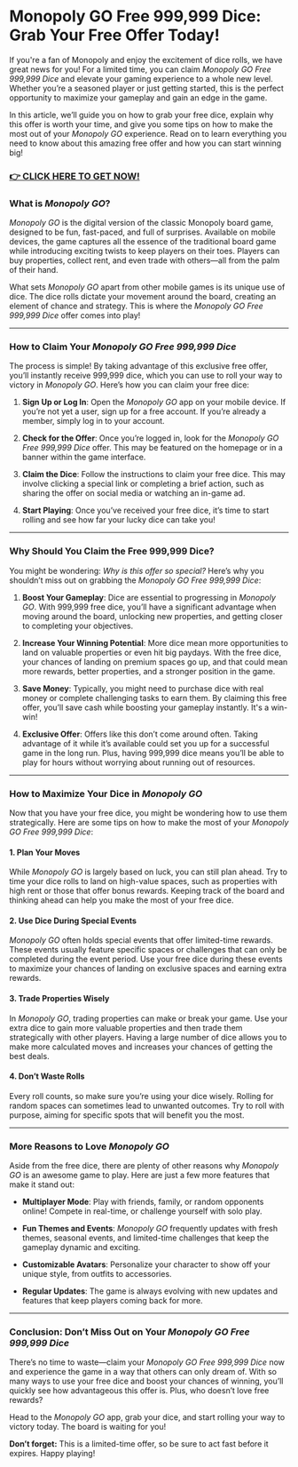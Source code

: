 # Monopoly GO Free 999,999 Dice: Grab Your Free Offer Today!

If you're a fan of Monopoly and enjoy the excitement of dice rolls, we have great news for you! For a limited time, you can claim *Monopoly GO Free 999,999 Dice* and elevate your gaming experience to a whole new level. Whether you’re a seasoned player or just getting started, this is the perfect opportunity to maximize your gameplay and gain an edge in the game.

In this article, we’ll guide you on how to grab your free dice, explain why this offer is worth your time, and give you some tips on how to make the most out of your *Monopoly GO* experience. Read on to learn everything you need to know about this amazing free offer and how you can start winning big!

### [👉 CLICK HERE TO GET NOW!](https://freerewards.xyz/monopoly/go/)

### What is *Monopoly GO*?

*Monopoly GO* is the digital version of the classic Monopoly board game, designed to be fun, fast-paced, and full of surprises. Available on mobile devices, the game captures all the essence of the traditional board game while introducing exciting twists to keep players on their toes. Players can buy properties, collect rent, and even trade with others—all from the palm of their hand.

What sets *Monopoly GO* apart from other mobile games is its unique use of dice. The dice rolls dictate your movement around the board, creating an element of chance and strategy. This is where the *Monopoly GO Free 999,999 Dice* offer comes into play!

---

### How to Claim Your *Monopoly GO Free 999,999 Dice*

The process is simple! By taking advantage of this exclusive free offer, you’ll instantly receive 999,999 dice, which you can use to roll your way to victory in *Monopoly GO*. Here’s how you can claim your free dice:

1. **Sign Up or Log In**: Open the *Monopoly GO* app on your mobile device. If you’re not yet a user, sign up for a free account. If you’re already a member, simply log in to your account.
   
2. **Check for the Offer**: Once you’re logged in, look for the *Monopoly GO Free 999,999 Dice* offer. This may be featured on the homepage or in a banner within the game interface.

3. **Claim the Dice**: Follow the instructions to claim your free dice. This may involve clicking a special link or completing a brief action, such as sharing the offer on social media or watching an in-game ad.

4. **Start Playing**: Once you’ve received your free dice, it’s time to start rolling and see how far your lucky dice can take you!

---

### Why Should You Claim the Free 999,999 Dice?

You might be wondering: *Why is this offer so special?* Here’s why you shouldn’t miss out on grabbing the *Monopoly GO Free 999,999 Dice*:

1. **Boost Your Gameplay**: Dice are essential to progressing in *Monopoly GO*. With 999,999 free dice, you’ll have a significant advantage when moving around the board, unlocking new properties, and getting closer to completing your objectives.

2. **Increase Your Winning Potential**: More dice mean more opportunities to land on valuable properties or even hit big paydays. With the free dice, your chances of landing on premium spaces go up, and that could mean more rewards, better properties, and a stronger position in the game.

3. **Save Money**: Typically, you might need to purchase dice with real money or complete challenging tasks to earn them. By claiming this free offer, you’ll save cash while boosting your gameplay instantly. It's a win-win!

4. **Exclusive Offer**: Offers like this don’t come around often. Taking advantage of it while it’s available could set you up for a successful game in the long run. Plus, having 999,999 dice means you’ll be able to play for hours without worrying about running out of resources.

---

### How to Maximize Your Dice in *Monopoly GO*

Now that you have your free dice, you might be wondering how to use them strategically. Here are some tips on how to make the most of your *Monopoly GO Free 999,999 Dice*:

#### 1. **Plan Your Moves**
While *Monopoly GO* is largely based on luck, you can still plan ahead. Try to time your dice rolls to land on high-value spaces, such as properties with high rent or those that offer bonus rewards. Keeping track of the board and thinking ahead can help you make the most of your free dice.

#### 2. **Use Dice During Special Events**
*Monopoly GO* often holds special events that offer limited-time rewards. These events usually feature specific spaces or challenges that can only be completed during the event period. Use your free dice during these events to maximize your chances of landing on exclusive spaces and earning extra rewards.

#### 3. **Trade Properties Wisely**
In *Monopoly GO*, trading properties can make or break your game. Use your extra dice to gain more valuable properties and then trade them strategically with other players. Having a large number of dice allows you to make more calculated moves and increases your chances of getting the best deals.

#### 4. **Don’t Waste Rolls**
Every roll counts, so make sure you’re using your dice wisely. Rolling for random spaces can sometimes lead to unwanted outcomes. Try to roll with purpose, aiming for specific spots that will benefit you the most.

---

### More Reasons to Love *Monopoly GO*

Aside from the free dice, there are plenty of other reasons why *Monopoly GO* is an awesome game to play. Here are just a few more features that make it stand out:

- **Multiplayer Mode**: Play with friends, family, or random opponents online! Compete in real-time, or challenge yourself with solo play.

- **Fun Themes and Events**: *Monopoly GO* frequently updates with fresh themes, seasonal events, and limited-time challenges that keep the gameplay dynamic and exciting.

- **Customizable Avatars**: Personalize your character to show off your unique style, from outfits to accessories.

- **Regular Updates**: The game is always evolving with new updates and features that keep players coming back for more.

---

### Conclusion: Don’t Miss Out on Your *Monopoly GO Free 999,999 Dice*

There’s no time to waste—claim your *Monopoly GO Free 999,999 Dice* now and experience the game in a way that others can only dream of. With so many ways to use your free dice and boost your chances of winning, you’ll quickly see how advantageous this offer is. Plus, who doesn’t love free rewards?

Head to the *Monopoly GO* app, grab your dice, and start rolling your way to victory today. The board is waiting for you!

**Don’t forget:** This is a limited-time offer, so be sure to act fast before it expires. Happy playing!
